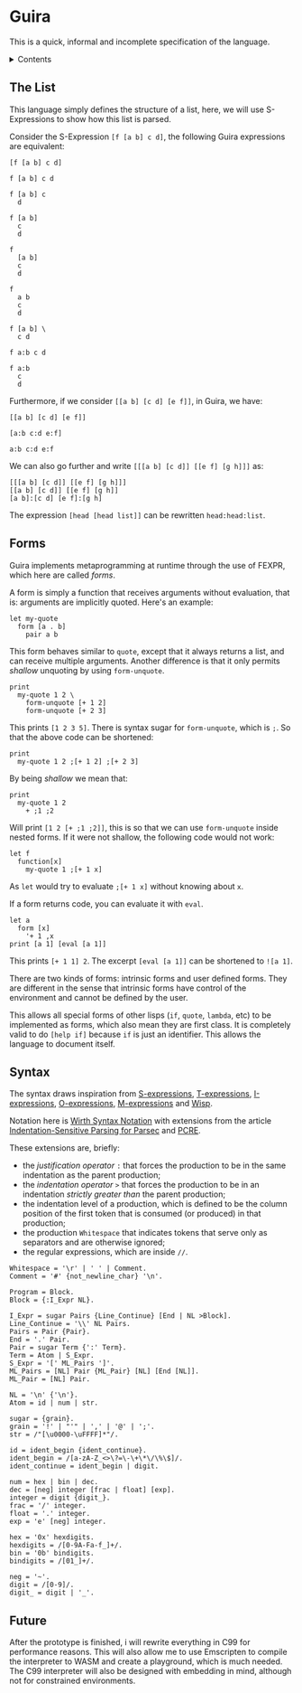 # Guira

This is a quick, informal and incomplete specification of the language.

<details>

<summary>Contents</summary>

- [The List](#list)
- [Forms](#forms)
- [Syntax](#syntax)
- [Future](#future)

</details>

## The List <a name="list"></a>

This language simply defines the structure of a list,
here, we will use S-Expressions to show how this list is parsed.

Consider the S-Expression `[f [a b] c d]`,
the following Guira expressions are equivalent:

```
[f [a b] c d]

f [a b] c d

f [a b] c
  d

f [a b]
  c
  d

f
  [a b]
  c
  d

f
  a b
  c
  d

f [a b] \
  c d

f a:b c d

f a:b
  c
  d
```

Furthermore, if we consider `[[a b] [c d] [e f]]`,
in Guira, we have:

```
[[a b] [c d] [e f]]

[a:b c:d e:f]

a:b c:d e:f
```

We can also go further and write `[[[a b] [c d]] [[e f] [g h]]]`
as:

```
[[[a b] [c d]] [[e f] [g h]]]
[[a b] [c d]] [[e f] [g h]]
[a b]:[c d] [e f]:[g h]
```

The expression `[head [head list]]` can be rewritten `head:head:list`.

## Forms <a name="forms"></a>

Guira implements metaprogramming at runtime
through the use of FEXPR, which here are called _forms_.

A form is simply a function that receives arguments without evaluation,
that is: arguments are implicitly quoted. Here's an example:

```
let my-quote
  form [a . b] 
    pair a b
```

This form behaves similar to `quote`,
except that it always returns a list, and can receive multiple arguments.
Another difference is that it only permits _shallow_ unquoting
by using `form-unquote`.

```
print
  my-quote 1 2 \
    form-unquote [+ 1 2]
    form-unquote [+ 2 3]
```

This prints `[1 2 3 5]`. There is syntax sugar for `form-unquote`,
which is `;`. So that the above code can be shortened:

```
print
  my-quote 1 2 ;[+ 1 2] ;[+ 2 3]
```

By being _shallow_ we mean that:

```
print
  my-quote 1 2
    + ;1 ;2
```

Will print `[1 2 [+ ;1 ;2]]`, this is so that we can use `form-unquote`
inside nested forms. If it were not shallow, the following code
would not work:

```
let f
  function[x]
    my-quote 1 ;[+ 1 x]
```

As `let` would try to evaluate `;[+ 1 x]` without knowing about `x`.

If a form returns code, you can evaluate it with `eval`.

```
let a
  form [x]
    '+ 1 ,x
print [a 1] [eval [a 1]]
```

This prints `[+ 1 1] 2`. The excerpt `[eval [a 1]]` can be shortened to `![a 1]`.

There are two kinds of forms: intrinsic forms and user defined forms.
They are different in the sense that intrinsic forms have control of the
environment and cannot be defined by the user.

This allows all special forms of other lisps (`if`, `quote`, `lambda`, etc)
to be implemented as forms, which also mean they are first class. It is
completely valid to do `[help if]` because `if` is just an identifier.
This allows the language to document itself.

## Syntax <a name="syntax"></a>

The syntax draws inspiration from
[S-expressions](https://www-sop.inria.fr/indes/fp/Bigloo/doc/r5rs-10.html#Formal-syntax),
[T-expressions](https://srfi.schemers.org/srfi-110/srfi-110.html),
[I-expressions](https://srfi.schemers.org/srfi-49/srfi-49.html),
[O-expressions](http://breuleux.net/blog/oexprs.html),
[M-expressions](https://en.m.wikipedia.org/wiki/M-expression) and
[Wisp](https://srfi.schemers.org/srfi-119/srfi-119.html).

Notation here is [Wirth Syntax Notation](https://dl.acm.org/doi/10.1145/359863.359883)
with extensions from the article
[Indentation-Sensitive Parsing for Parsec](https://osa1.net/papers/indentation-sensitive-parsec.pdf)
and [PCRE](https://www.pcre.org/original/doc/html/pcresyntax.html).

These extensions are, briefly:
 - the _justification operator_ `:` that forces the production to be in the same indentation as the parent production;
 - the _indentation operator_ `>` that forces the production to be in an indentation _strictly greater than_ the parent production;
 - the indentation level of a production, which is defined to be the column position of the first token that is consumed (or produced) in that production;
 - the production `Whitespace` that indicates tokens that serve only as separators and are otherwise ignored;
 - the regular expressions, which are inside `//`.

```ebnf
Whitespace = '\r' | ' ' | Comment.
Comment = '#' {not_newline_char} '\n'.

Program = Block.
Block = {:I_Expr NL}.

I_Expr = sugar Pairs {Line_Continue} [End | NL >Block].
Line_Continue = '\\' NL Pairs.
Pairs = Pair {Pair}.
End = '.' Pair.
Pair = sugar Term {':' Term}.
Term = Atom | S_Expr.
S_Expr = '[' ML_Pairs ']'.
ML_Pairs = [NL] Pair {ML_Pair} [NL] [End [NL]].
ML_Pair = [NL] Pair.

NL = '\n' {'\n'}.
Atom = id | num | str.

sugar = {grain}.
grain = '!' | "'" | ',' | '@' | ';'.
str = /"[\u0000-\uFFFF]*"/.

id = ident_begin {ident_continue}.
ident_begin = /[a-zA-Z_<>\?=\-\+\*\/\%\$]/.
ident_continue = ident_begin | digit.

num = hex | bin | dec.
dec = [neg] integer [frac | float] [exp].
integer = digit {digit_}.
frac = '/' integer.
float = '.' integer.
exp = 'e' [neg] integer.

hex = '0x' hexdigits.
hexdigits = /[0-9A-Fa-f_]+/.
bin = '0b' bindigits.
bindigits = /[01_]+/.

neg = '~'.
digit = /[0-9]/.
digit_ = digit | '_'.
```

## Future <a name="future"></a>

After the prototype is finished, i will rewrite everything
in C99 for performance reasons. This will also allow me to use Emscripten
to compile the interpreter to WASM and create a playground, which is much
needed. The C99 interpreter will also be designed with embedding in mind,
although not for constrained environments.
